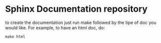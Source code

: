 # Sphinx Documentation repository

to create the documentation just run make followed by the tipe of doc you would like.
For example, to have an html doc, do:

```
make html
```
